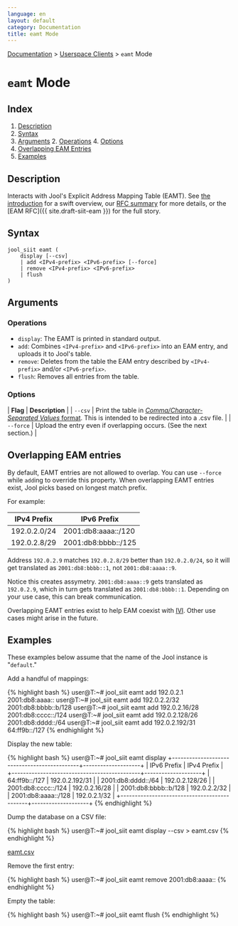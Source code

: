 ```yaml
---
language: en
layout: default
category: Documentation
title: eamt Mode
---
```


[Documentation](documentation.html) > [Userspace Clients](documentation.html#userspace-clients) > `eamt` Mode

# `eamt` Mode

## Index

1. [Description](#description)
2. [Syntax](#syntax)
3. [Arguments](#arguments)
   2. [Operations](#operations)
   4. [Options](#options)
4. [Overlapping EAM Entries](#overlapping-eam-entries)
4. [Examples](#examples)

## Description

Interacts with Jool's Explicit Address Mapping Table (EAMT). See [the introduction](intro-xlat.html#siit-eamt) for a swift overview, our [RFC summary](eamt.html) for more details, or the [EAM RFC]({{ site.draft-siit-eam }}) for the full story.

## Syntax

	jool_siit eamt (
		display [--csv]
		| add <IPv4-prefix> <IPv6-prefix> [--force]
		| remove <IPv4-prefix> <IPv6-prefix>
		| flush
	)

## Arguments

### Operations

* `display`: The EAMT is printed in standard output.
* `add`: Combines `<IPv4-prefix>` and `<IPv6-prefix>` into an EAM entry, and uploads it to Jool's table.
* `remove`: Deletes from the table the EAM entry described by `<IPv4-prefix>` and/or `<IPv6-prefix>`.
* `flush`: Removes all entries from the table.

### Options

| **Flag** | **Description** |
| `--csv` | Print the table in [_Comma/Character-Separated Values_ format](http://en.wikipedia.org/wiki/Comma-separated_values). This is intended to be redirected into a .csv file. |
| `--force` | Upload the entry even if overlapping occurs. (See the next section.) |

## Overlapping EAM entries

By default, EAMT entries are not allowed to overlap. You can use `--force` while `add`ing to override this property. When overlapping EAMT entries exist, Jool picks based on longest match prefix.

For example:

| IPv4 Prefix     |     IPv6 Prefix      |
|-----------------|----------------------|
| 192.0.2.0/24    | 2001:db8:aaaa::/120  |
| 192.0.2.8/29    | 2001:db8:bbbb::/125  |

Address `192.0.2.9` matches `192.0.2.8/29` better than `192.0.2.0/24`, so it will get translated as `2001:db8:bbbb::1`, not `2001:db8:aaaa::9`.

Notice this creates assymetry. `2001:db8:aaaa::9` gets translated as `192.0.2.9`, which in turn gets translated as `2001:db8:bbbb::1`. Depending on your use case, this can break communication.

Overlapping EAMT entries exist to help EAM coexist with [IVI](http://www.rfc-editor.org/rfc/rfc6219.txt). Other use cases might arise in the future.

## Examples

These examples below assume that the name of the Jool instance is "`default`."

Add a handful of mappings:

{% highlight bash %}
user@T:~# jool_siit eamt add 192.0.2.1      2001:db8:aaaa::
user@T:~# jool_siit eamt add 192.0.2.2/32   2001:db8:bbbb::b/128
user@T:~# jool_siit eamt add 192.0.2.16/28  2001:db8:cccc::/124
user@T:~# jool_siit eamt add 192.0.2.128/26 2001:db8:dddd::/64
user@T:~# jool_siit eamt add 192.0.2.192/31 64:ff9b::/127
{% endhighlight %}

Display the new table:

{% highlight bash %}
user@T:~# jool_siit eamt display
+---------------------------------------------+--------------------+
|                                 IPv6 Prefix |        IPv4 Prefix |
+---------------------------------------------+--------------------+
|                               64:ff9b::/127 |     192.0.2.192/31 |
|                         2001:db8:dddd::/64  |     192.0.2.128/26 |
|                         2001:db8:cccc::/124 |      192.0.2.16/28 |
|                        2001:db8:bbbb::b/128 |       192.0.2.2/32 |
|                         2001:db8:aaaa::/128 |       192.0.2.1/32 |
+---------------------------------------------+--------------------+
{% endhighlight %}

Dump the database on a CSV file:

{% highlight bash %}
user@T:~# jool_siit eamt display --csv > eamt.csv
{% endhighlight %}

[eamt.csv](../obj/eamt.csv)

Remove the first entry:

{% highlight bash %}
user@T:~# jool_siit eamt remove 2001:db8:aaaa::
{% endhighlight %}

Empty the table:

{% highlight bash %}
user@T:~# jool_siit eamt flush
{% endhighlight %}

